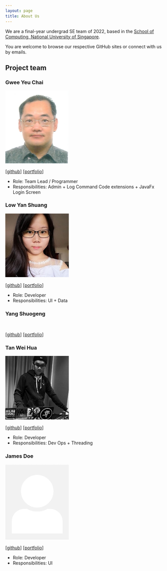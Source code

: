 ```yaml
---
layout: page
title: About Us
---
```


We are a final-year undergrad SE team of 2022, based in the [School of Computing, National University of Singapore](http://www.comp.nus.edu.sg).

You are welcome to browse our respective GitHub sites or connect with us by emails.

## Project team

### Gwee Yeu Chai

<img src="images/github_gweeyc.png" width="200px">

[[github](https://github.com/gweeyc)]
[[portfolio](team/gweeyc.md)]

* Role: Team Lead / Programmer
* Responsibilities: Admin + Log Command Code extensions + JavaFx Login Screen

### Low Yan Shuang

<img src="images/github_lowyanshuang.png" width="200px">

[[github](http://github.com/lowyanshuang)] [[portfolio](team/yanshuang.md)]

* Role: Developer
* Responsibilities: UI + Data

### Yang Shuogeng

<img srcc="images/github_YangShuogeng.png" width="200px">

[[github](https://github.com/YangShuogeng)] 
[[portfolio](team/yangshuogeng.md)]

### Tan Wei Hua

<img src="images/github_thisisdax.png" width="200px">

[[github](http://github.com/thisisdax)]
[[portfolio](team/thisisdax.md)]

* Role: Developer
* Responsibilities: Dev Ops + Threading

### James Doe

<img src="images/johndoe.png" width="200px">

[[github](http://github.com/elxyng)]
[[portfolio](team/elxyng.md)]

* Role: Developer
* Responsibilities: UI
